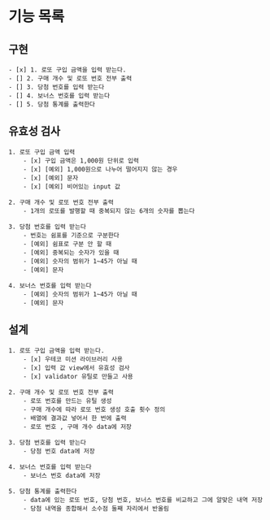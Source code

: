 # 기능 목록

## 구현

    - [x] 1. 로또 구입 금액을 입력 받는다.
    - [] 2. 구매 개수 및 로또 번호 전부 출력
    - [] 3. 당첨 번호를 입력 받는다
    - [] 4. 보너스 번호를 입력 받는다
    - [] 5. 당첨 통계를 출력한다

## 유효성 검사

    1. 로또 구입 금액 입력
        - [x] 구입 금액은 1,000원 단위로 입력
        - [x] [예외] 1,000원으로 나누어 떨어지지 않는 경우
        - [x] [예외] 문자
        - [x] [예외] 비어있는 input 값

    2. 구매 개수 및 로또 번호 전부 출력
        - 1개의 로또를 발행할 때 중복되지 않는 6개의 숫자를 뽑는다

    3. 당첨 번호를 입력 받는다
        - 번호는 쉼표를 기준으로 구분한다
        - [예외] 쉼표로 구분 안 할 때
        - [예외] 중복되는 숫자가 있을 때
        - [예외] 숫자의 범위가 1~45가 아닐 때
        - [예외] 문자

    4. 보너스 번호를 입력 받는다
        - [예외] 숫자의 범위가 1~45가 아닐 때
        - [예외] 문자

## 설계

    1. 로또 구입 금액을 입력 받는다.
        - [x] 우테코 미션 라이브러리 사용
        - [x] 입력 값 view에서 유효성 검사
        - [x] validator 유틸로 만들고 사용

    2. 구매 개수 및 로또 번호 전부 출력
        - 로또 번호를 만드는 유틸 생성
        - 구매 개수에 따라 로또 번호 생성 호출 횟수 정의
        - 배열에 결과값 넣어서 한 번에 출력
        - 로또 번호 , 구매 개수 data에 저장

    3. 당첨 번호를 입력 받는다
        - 당첨 번호 data에 저장

    4. 보너스 번호를 입력 받는다
        - 보너스 번호 data에 저장

    5. 당첨 통계를 출력한다
        - data에 있는 로또 번호, 당첨 번호, 보너스 번호를 비교하고 그에 알맞은 내역 저장
        - 당첨 내역을 종합해서 소수점 둘째 자리에서 반올림
